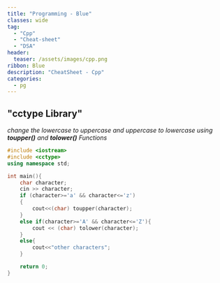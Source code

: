 ```yaml
---
title: "Programming - Blue"
classes: wide
tag: 
  - "Cpp"
  - "Cheat-sheet"
  - "DSA"
header:
  teaser: /assets/images/cpp.png
ribbon: Blue
description: "CheatSheet - Cpp"
categories:
  - pg
---
```


## "cctype Library"

*change the lowercase to uppercase and uppercase to lowercase using **toupper()** and **tolower()** Functions*

``` cpp
#include <iostream>
#include <cctype>
using namespace std;

int main(){
	char character;
	cin >> character;
	if (character>='a' && character<='z')
	{
		cout<<(char) toupper(character);
	}
	else if(character>='A' && character<='Z'){
		cout << (char) tolower(character);
	}
	else{
		cout<<"other characters";
	}

	return 0;
}
```

